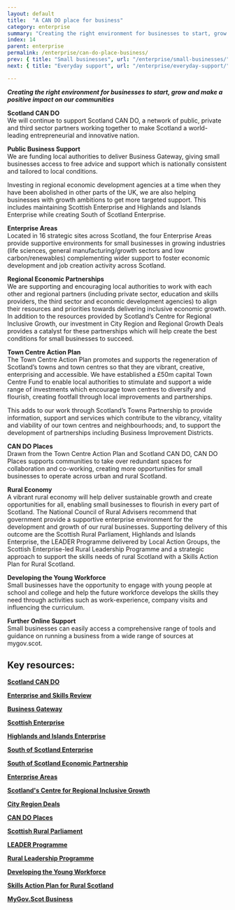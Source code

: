 ```yaml
---
layout: default
title:  "A CAN DO place for business"
category: enterprise
summary: "Creating the right environment for businesses to start, grow and make a positive impact on our communities"
index: 14
parent: enterprise
permalink: /enterprise/can-do-place-business/
prev: { title: "Small businesses", url: "/enterprise/small-businesses/" }
next: { title: "Everyday support", url: "/enterprise/everyday-support/" }

---
```

***Creating the right environment for businesses to start, grow and make a positive impact on our communities***

**Scotland CAN DO**  
We will continue to support Scotland CAN DO, a network of public, private and third sector partners working together to make Scotland a world-leading entrepreneurial and innovative nation.  

**Public Business Support**  
We are funding local authorities to deliver Business Gateway, giving small businesses access to free advice and support which is nationally consistent and tailored to local conditions.  

Investing in regional economic development agencies at a time when they have been abolished in other parts of the UK, we are also helping businesses with growth ambitions to get more targeted support. This includes maintaining Scottish Enterprise and Highlands and Islands Enterprise while creating South of Scotland Enterprise.

**Enterprise Areas**  
Located in 16 strategic sites across Scotland, the four Enterprise Areas provide supportive environments for small businesses in growing industries (life sciences, general manufacturing/growth sectors and low carbon/renewables) complementing wider support to foster economic development and job creation activity across Scotland.  

**Regional Economic Partnerships**  
We are supporting and encouraging local authorities to work with each other and regional partners (including private sector, education and skills providers, the third sector and economic development agencies) to align their resources and priorities towards delivering inclusive economic growth. In addition to the resources provided by Scotland’s Centre for Regional Inclusive Growth, our investment in City Region and Regional Growth Deals provides a catalyst for these partnerships which will help create the best conditions for small businesses to succeed.

**Town Centre Action Plan**  
The Town Centre Action Plan promotes and supports the regeneration of Scotland’s towns and town centres so that they are vibrant, creative, enterprising and accessible.  We have established a £50m capital Town Centre Fund to enable local authorities to stimulate and support a wide range of investments which encourage town centres to diversify and flourish, creating footfall through local improvements and partnerships.  

This adds to our work through Scotland’s Towns Partnership to provide information, support and services which contribute to the vibrancy, vitality and viability of our town centres and neighbourhoods; and, to support the development of partnerships including Business Improvement Districts.  

**CAN DO Places**  
Drawn from the Town Centre Action Plan and Scotland CAN DO, CAN DO Places supports communities to take over redundant spaces for collaboration and co-working, creating more opportunities for small businesses to operate across urban and rural Scotland.

**Rural Economy**  
A vibrant rural economy will help deliver sustainable growth and create opportunities for all, enabling small businesses to flourish in every part of Scotland.  The National Council of Rural Advisers recommend that government provide a supportive enterprise environment for the development and growth of our rural businesses.   Supporting delivery of this outcome are the Scottish Rural Parliament, Highlands and Islands Enterprise, the LEADER Programme delivered by Local Action Groups, the Scottish Enterprise-led Rural Leadership Programme and a strategic approach to support the skills needs of rural Scotland with a Skills Action Plan for Rural Scotland.  

**Developing the Young Workforce**  
Small businesses have the opportunity to engage with young people at school and college and help the future workforce develops the skills they need through activities such as work-experience, company visits and influencing the curriculum.

**Further Online Support**  
Small businesses can easily access a comprehensive range of tools and guidance on running a business from a wide range of sources at mygov.scot.

## Key resources:

**[Scotland CAN DO](https://cando.scot/)**

**[Enterprise and Skills Review](https://www.gov.scot/policies/economic-growth/enterprise-and-skills-review/)**

**[Business Gateway](https://www.bgateway.com/)**

**[Scottish Enterprise](https://www.scottish-enterprise.com/)**  

**[Highlands and Islands Enterprise](http://www.hie.co.uk/)**

**[South of Scotland Enterprise](https://www.gov.scot/policies/economic-growth/south-of-scotland-enterprise/)**  

**[South of Scotland Economic Partnership](http://www.sosep.co.uk/)**  

**[Enterprise Areas](https://www.gov.scot/policies/supporting-business/enterprise-areas/)**  

**[Scotland's Centre for Regional Inclusive Growth](http://www.inclusivegrowth.scot/)**  

**[City Region Deals](https://www.gov.scot/policies/cities-regions/city-region-deals/)**  

**[CAN DO Places](http://www.candoplaces.org/)**  

**[Scottish Rural Parliament](https://www.scottishruralparliament.org.uk/)**

**[LEADER Programme](https://www.ruralnetwork.scot/funding/leader/)**  

**[Rural Leadership Programme](https://www.scottish-enterprise.com/support-for-businesses/improve-productivity-and-skills/supporting-and-improving-your-team/rural-leadership-programme/)**  

**[Developing the Young Workforce](https://www.dyw.scot/employers.html/)**

**[Skills Action Plan for Rural Scotland](https://www.skillsdevelopmentscotland.co.uk/media/45683/skills-action-plan-for-rural-scotland-summary-report.pdf/)**  

**[MyGov.Scot Business](https://www.mygov.scot/business/)**  
